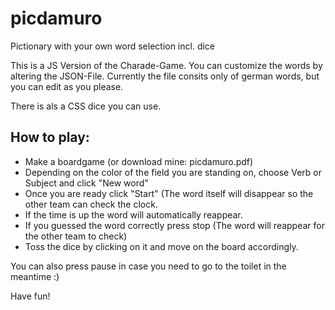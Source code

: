# picdamuro
Pictionary with your own word selection incl. dice


This is a JS Version of the Charade-Game.
You can customize the words by altering the JSON-File.
Currently the file consits only of german words, but you can edit as you please.

There is als a CSS dice you can use.

## How to play:
* Make a boardgame (or download mine: picdamuro.pdf)
* Depending on the color of the field you are standing on, choose Verb or Subject and click "New word"
* Once you are ready click "Start" (The word itself will disappear so the other team can check the clock.
* If the time is up the word will automatically reappear.
* If you guessed the word correctly press stop (The word will reappear for the other team to check)
* Toss the dice by clicking on it and move on the board accordingly.

You can also press pause in case you need to go to the toilet in the meantime :)

Have fun!
